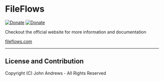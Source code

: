 # FileFlows

[![Donate](https://img.shields.io/badge/Donate-Patreon-blue.svg)](https://www.patreon.com/revenz)
[![Donate](https://img.shields.io/badge/Donate-PayPal-green.svg)](https://www.paypal.com/donate/?hosted_button_id=ZJLFMQSQ6WX3J)


Checkout the official website for more information and documentation

[fileflows.com](https://fileflows.com) 

--- 

## License and Contribution
Copyright (C) John Andrews - All Rights Reserved
